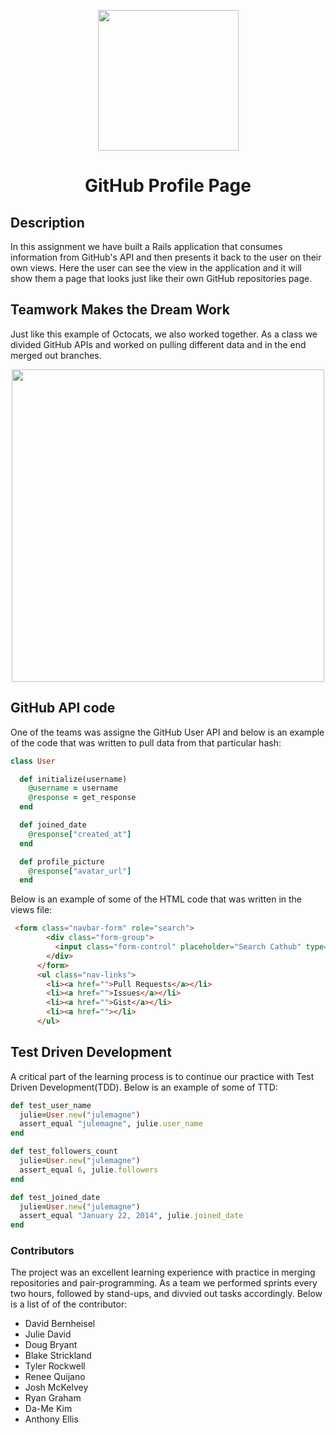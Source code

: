 <p align="center">
<img src="http://i.imgur.com/NWjLTGM.gif" width=225>
</p>
<h1 align="center">GitHub Profile Page</h1>

## Description
In this assignment we have built a Rails application that consumes information from GitHub's API and then presents it back to the user on their own views. Here the user can see the view in the application and it will show them a page that looks just like their own GitHub repositories page.

## Teamwork Makes the Dream Work
Just like this example of Octocats, we also worked together. As a class we divided GitHub APIs and worked on pulling different data and in the end merged out branches.
<p align="center">
<img src="http://i.imgur.com/31Ase1Y.jpg" width=500>
</p>

## GitHub API code
One of the teams was assigne the GitHub User API and below is an example of the code that was written to pull data from that particular hash:
```ruby
class User

  def initialize(username)
    @username = username
    @response = get_response
  end

  def joined_date
    @response["created_at"]
  end

  def profile_picture
    @response["avatar_url"]
  end
```    


Below is an example of some of the HTML code that was written in the views file:
```html
 <form class="navbar-form" role="search">
        <div class="form-group">
          <input class="form-control" placeholder="Search Cathub" type="text">
        </div>
      </form>
      <ul class="nav-links">
        <li><a href="">Pull Requests</a></li>
        <li><a href="">Issues</a></li>
        <li><a href="">Gist</a></li>
        <li><a href=""></li>
      </ul>
```

## Test Driven Development
A critical part of the learning process is to continue our practice with Test Driven Development(TDD). Below is an example of some of TTD:
```ruby
def test_user_name
  julie=User.new("julemagne")
  assert_equal "julemagne", julie.user_name
end

def test_followers_count
  julie=User.new("julemagne")
  assert_equal 6, julie.followers
end

def test_joined_date
  julie=User.new("julemagne")
  assert_equal "January 22, 2014", julie.joined_date
end
```


### Contributors
The project was an excellent learning experience with practice in merging repositories and pair-programming. As a team we performed sprints every two hours, followed by stand-ups, and divvied out tasks accordingly. Below is a list of of the contributor:
- David Bernheisel
- Julie David
- Doug Bryant
- Blake Strickland
- Tyler Rockwell
- Renee Quijano
- Josh McKelvey
- Ryan Graham
- Da-Me Kim
- Anthony Ellis
